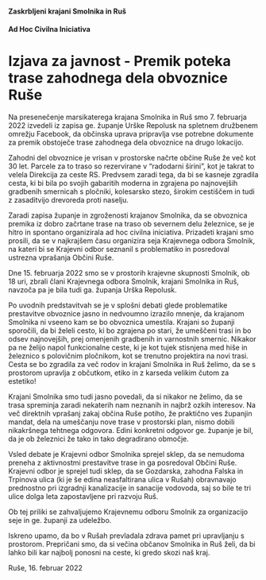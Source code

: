 
#### Zaskrbljeni krajani Smolnika in Ruš
#### Ad Hoc Civilna Iniciativa


#  Izjava za javnost - Premik poteka trase zahodnega dela obvoznice Ruše

Na presenečenje marsikaterega krajana Smolnika in Ruš smo 7. februarja 2022 izvedeli 
iz zapisa ge. županje Urške Repolusk na spletnem družbenem omrežju Facebook, da občinska 
uprava pripravlja vse potrebne dokumente za premik obstoječe trase zahodnega dela obvoznice 
na drugo lokacijo.

Zahodni del obvoznice je vrisan v prostorske načrte občine Ruše že več kot 30 let. 
Parcele za to traso so rezervirane v “radodarni širini”, kot je takrat to velela Direkcija 
za ceste RS. Predvsem zaradi tega, da bi se kasneje zgradila cesta, ki bi bila po svojih 
gabaritih moderna in zgrajena po najnovejših gradbenih smernicah s pločniki, kolesarsko stezo, 
širokim cestiščem in tudi z zasaditvijo drevoreda proti naselju.

Zaradi zapisa županje in zgroženosti krajanov Smolnika, da se obvoznica premika iz dobro začrtane
trase na traso ob severnem delu železnice, se je hitro in spontano organizirala ad hoc civilna 
iniciativa. Prizadeti krajani smo prosili, da se v najkrajšem času organizira seja Krajevnega 
odbora Smolnik, na kateri bi se Krajevni odbor seznanil s problematiko in posredoval ustrezna 
vprašanja Občini Ruše.

Dne 15. februarja 2022 smo se v prostorih krajevne skupnosti Smolnik, ob 18 uri, zbrali člani 
Krajevnega odbora Smolnik, krajani Smolnika in Ruš, navzoča pa je bila tudi ga. županja Urška 
Repolusk.

Po uvodnih predstavitvah se je v splošni debati glede problematike prestavitve obvoznice jasno
in nedvoumno izrazilo mnenje, da krajanom Smolnika ni vseeno kam se bo obvoznica umestila. 
Krajani so županji sporočili, da bi želeli cesto, ki bo zgrajena po stari, že umeščeni trasi 
in bo odsev najnovejših, prej omenjenih gradbenih in varnostnih smernic. Nikakor pa ne želijo 
napol funkcionalne ceste, ki je kot tujek stisnjena med hiše in železnico s polovičnim pločnikom, 
kot se trenutno projektira na novi trasi. Cesta se bo zgradila za več rodov in krajani Smolnika 
in Ruš želimo, da se s prostorom upravlja z občutkom, etiko in z karseda velikim čutom za estetiko!

Krajani Smolnika smo tudi jasno povedali, da si nikakor ne želimo, da se trasa spreminja 
zaradi nekaterih nam neznanih in najbrž ozkih interesov. Na več direktnih vprašanj zakaj 
občina Ruše potiho, že praktično ves županjin mandat, dela na umeščanju nove trase v prostorski 
plan, nismo dobili nikakršnega tehtnega odgovora. Edini konkretni odgovor ge. županje je bil, 
da je ob železnici že tako in tako degradirano območje.

Vsled debate je Krajevni odbor Smolnika sprejel sklep, da se nemudoma preneha z aktivnostmi 
prestavitve trase in ga posredoval Občini Ruše. Krajevni odbor je sprejel tudi sklep, da se 
Gozdarska, zahodna Falska in Trpinova ulica (ki je še edina neasfaltirana ulica v Rušah) 
obravnavajo prednostno pri izgradnji kanalizacije in sanacije vodovoda, saj so bile te tri 
ulice dolga leta zapostavljene pri razvoju Ruš.

Ob tej priliki se zahvaljujemo Krajevnemu odboru Smolnik za organizacijo seje in ge. županji 
za udeležbo.

Iskreno upamo, da bo v Rušah prevladala zdrava pamet pri upravljanju s prostorom. Prepričani 
smo, da si večina občanov Smolnika in Ruš želi, da bi lahko bili kar najbolj ponosni na ceste, 
ki gredo skozi naš kraj.


Ruše, 16. februar 2022
